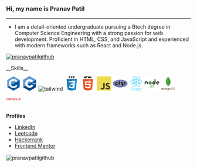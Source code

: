 
### Hi, my name is Pranav Patil
***

* I am a detail-oriented undergraduate pursuing a Btech degree in Computer Science Engineering with a strong passion for web development. Proficient in HTML, CSS, and JavaScript and experienced with modern frameworks such as React and Node.js.
<p align="left"> <a href="https://github.com/ryo-ma/github-profile-trophy"><img src="https://github-profile-trophy.vercel.app/?username=pranavpatilgithub" alt="pranavpatilgithub" /></a> </p>
__Skills__ 

<p>  
<img src="https://raw.githubusercontent.com/devicons/devicon/master/icons/c/c-original.svg" alt="c" width="40" height="40" margin-right="4px"/>

<img src="https://raw.githubusercontent.com/devicons/devicon/master/icons/cplusplus/cplusplus-original.svg" alt="cplusplus" width="40" height="40" margin-right="4px"/>

<img src="https://www.vectorlogo.zone/logos/tailwindcss/tailwindcss-icon.svg" alt="tailwind" width="40" height="40"/>

<img src="https://raw.githubusercontent.com/devicons/devicon/master/icons/css3/css3-original-wordmark.svg" alt="css3" width="40" height="40" margin-right="4px"/>

<img src="https://raw.githubusercontent.com/devicons/devicon/master/icons/html5/html5-original-wordmark.svg" alt="html5" width="40" height="40" margin-right="4px"/>

<img src="https://raw.githubusercontent.com/devicons/devicon/master/icons/javascript/javascript-original.svg" alt="javascript" width="40" height="40" margin-right="4px"/>

<img src="https://raw.githubusercontent.com/devicons/devicon/master/icons/php/php-original.svg" alt="php" width="40" height="40" margin-right="4px"/>

<img src="https://raw.githubusercontent.com/devicons/devicon/master/icons/react/react-original-wordmark.svg" alt="react" width="40" height="40" margin-right="4px"/>

<img src="https://raw.githubusercontent.com/devicons/devicon/master/icons/nodejs/nodejs-original-wordmark.svg" alt="nodejs" width="40" height="40" margin-right="4px"/>

<img src="https://raw.githubusercontent.com/devicons/devicon/master/icons/mongodb/mongodb-original-wordmark.svg" alt="mongodb" width="40" height="40"/>

<img src="https://raw.githubusercontent.com/devicons/devicon/master/icons/oracle/oracle-original.svg" alt="oracle" width="40" height="40"/>

</p>

__Profiles__
* [LinkedIn](https://www.linkedin.com/in/thepranavpatil/)
* [Leetcode](https://leetcode.com/u/brickOfLogic/)
* [Hackerrank](https://www.hackerrank.com/profile/pranavcode010)
* [Frontend Mentor](https://www.frontendmentor.io/profile/pranavpatilgithub)

<p><img align="center" src="https://github-readme-streak-stats.herokuapp.com/?user=pranavpatilgithub&" alt="pranavpatilgithub" /></p>



